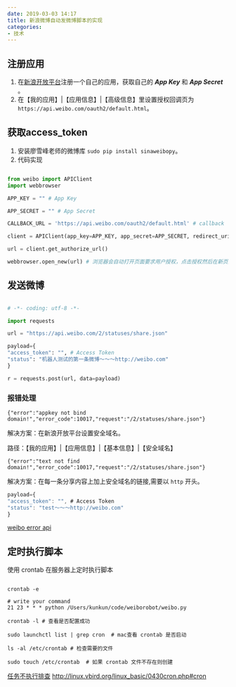 ```yaml
---
date: 2019-03-03 14:17
title: 新浪微博自动发微博脚本的实现
categories: 
- 技术
---
```


## 注册应用
1. 在[新浪开放平台](https://open.weibo.com/)注册一个自己的应用，获取自己的 ***App Key*** 和 ***App Secret*** 。
2. 在【我的应用】|【应用信息】|【高级信息】里设置授权回调页为`https://api.weibo.com/oauth2/default.html`。

## 获取access_token
1. 安装廖雪峰老师的微博库 `sudo pip install sinaweibopy`。
2. 代码实现
```python

from weibo import APIClient 
import webbrowser 

APP_KEY = "" # App Key 

APP_SECRET = "" # App Secret 

CALLBACK_URL = 'https://api.weibo.com/oauth2/default.html' # callback 

client = APIClient(app_key=APP_KEY, app_secret=APP_SECRET, redirect_uri=CALLBACK_URL) 

url = client.get_authorize_url() 

webbrowser.open_new(url) # 浏览器会自动打开页面要求用户授权，点击授权然后在新页面即可获取用户access_token

```

## 发送微博

```python

# -*- coding: utf-8 -*-

import requests

url = "https://api.weibo.com/2/statuses/share.json"

payload={
"access_token": "", # Access Token
"status": "机器人测试的第一条微博～～～http://weibo.com"
}

r = requests.post(url, data=payload)

```

### 报错处理

`{"error":"appkey not bind domain!","error_code":10017,"request":"/2/statuses/share.json"}` 

解决方案：在新浪开放平台设置安全域名。

路径：【我的应用】|【应用信息】|【基本信息】|【安全域名】


`{"error":"text not find domain!","error_code":10017,"request":"/2/statuses/share.json"}`

解决方案：在每一条分享内容上加上安全域名的链接,需要以 `http` 开头。

```js
payload={
"access_token": "", # Access Token
"status": "test～～～http://weibo.com"
}
```

[weibo error api](https://open.weibo.com/wiki/Help/error)

## 定时执行脚本
使用 crontab 在服务器上定时执行脚本
```

crontab -e

# write your command
21 23 * * * python /Users/kunkun/code/weiborobot/weibo.py  

crontab -l # 查看是否配置成功

sudo launchctl list | grep cron  # mac查看 crontab 是否启动

ls -al /etc/crontab # 检查需要的文件

sudo touch /etc/crontab  # 如果 crontab 文件不存在则创建

```
[任务不执行排查](https://segmentfault.com/a/1190000017493725)
http://linux.vbird.org/linux_basic/0430cron.php#cron